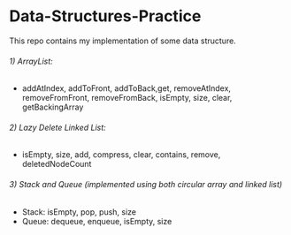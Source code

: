 # Data-Structures-Practice
This repo contains my implementation of some data structure.

###### 1) ArrayList:
- addAtIndex, addToFront, addToBack,get, removeAtIndex, removeFromFront, removeFromBack, isEmpty, size, clear, getBackingArray
      
###### 2) Lazy Delete Linked List:
- isEmpty, size, add, compress, clear, contains, remove, deletedNodeCount
      
###### 3) Stack and Queue (implemented using both circular array and linked list)
- Stack: isEmpty, pop, push, size
- Queue: dequeue, enqueue, isEmpty, size
      
